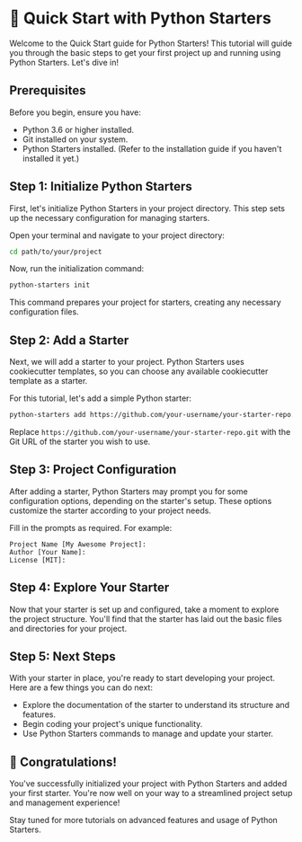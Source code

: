 # 🚀 Quick Start with Python Starters

Welcome to the Quick Start guide for Python Starters! This tutorial will guide you through the basic steps to get your first project up and running using Python Starters. Let's dive in!

## Prerequisites

Before you begin, ensure you have:

- Python 3.6 or higher installed.
- Git installed on your system.
- Python Starters installed. (Refer to the installation guide if you haven't installed it yet.)

## Step 1: Initialize Python Starters

First, let's initialize Python Starters in your project directory. This step sets up the necessary configuration for managing starters.

Open your terminal and navigate to your project directory:

```bash
cd path/to/your/project
```

Now, run the initialization command:

```bash
python-starters init
```

This command prepares your project for starters, creating any necessary configuration files.

## Step 2: Add a Starter

Next, we will add a starter to your project. Python Starters uses cookiecutter templates, so you can choose any available cookiecutter template as a starter.

For this tutorial, let's add a simple Python starter:

```bash
python-starters add https://github.com/your-username/your-starter-repo.git
```

Replace `https://github.com/your-username/your-starter-repo.git` with the Git URL of the starter you wish to use.

## Step 3: Project Configuration

After adding a starter, Python Starters may prompt you for some configuration options, depending on the starter's setup. These options customize the starter according to your project needs.

Fill in the prompts as required. For example:

```plaintext
Project Name [My Awesome Project]:
Author [Your Name]:
License [MIT]:
```

## Step 4: Explore Your Starter

Now that your starter is set up and configured, take a moment to explore the project structure. You'll find that the starter has laid out the basic files and directories for your project.

## Step 5: Next Steps

With your starter in place, you're ready to start developing your project. Here are a few things you can do next:

- Explore the documentation of the starter to understand its structure and features.
- Begin coding your project's unique functionality.
- Use Python Starters commands to manage and update your starter.

## 🌟 Congratulations!

You've successfully initialized your project with Python Starters and added your first starter. You're now well on your way to a streamlined project setup and management experience!

Stay tuned for more tutorials on advanced features and usage of Python Starters.
